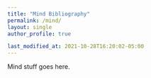 ```yaml
---
title: "Mind Bibliography"
permalink: /mind/
layout: single
author_profile: true

last_modified_at: 2021-10-28T16:20:02-05:00
---
```


Mind stuff goes here.